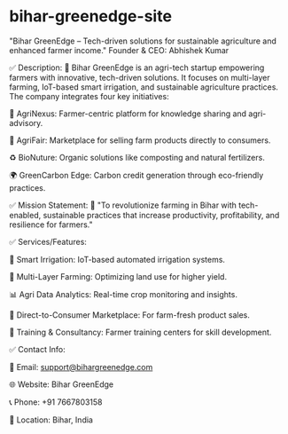 # bihar-greenedge-site
"Bihar GreenEdge – Tech-driven solutions for sustainable agriculture and enhanced farmer income."
Founder & CEO: Abhishek Kumar

✅ Description:
📌 Bihar GreenEdge is an agri-tech startup empowering farmers with innovative, tech-driven solutions. It focuses on multi-layer farming, IoT-based smart irrigation, and sustainable agriculture practices. The company integrates four key initiatives:

🌾 AgriNexus: Farmer-centric platform for knowledge sharing and agri-advisory.

🌿 AgriFair: Marketplace for selling farm products directly to consumers.

♻️ BioNuture: Organic solutions like composting and natural fertilizers.

🌍 GreenCarbon Edge: Carbon credit generation through eco-friendly practices.

✅ Mission Statement:
📌 "To revolutionize farming in Bihar with tech-enabled, sustainable practices that increase productivity, profitability, and resilience for farmers."

✅ Services/Features:

🌱 Smart Irrigation: IoT-based automated irrigation systems.

🚜 Multi-Layer Farming: Optimizing land use for higher yield.

📊 Agri Data Analytics: Real-time crop monitoring and insights.

🛒 Direct-to-Consumer Marketplace: For farm-fresh product sales.

🌿 Training & Consultancy: Farmer training centers for skill development.

✅ Contact Info:

📩 Email: support@bihargreenedge.com

🌐 Website: Bihar GreenEdge 

📞 Phone: +91 7667803158

📍 Location: Bihar, India
